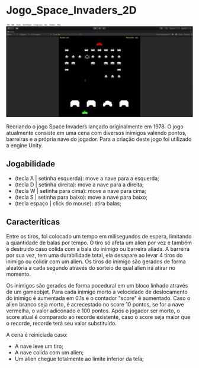 # Jogo_Space_Invaders_2D

[![Vídeo de Introdução](https://github.com/GabrielVilelaPHS/Jogo_Space_Invaders_2D/blob/main/foto%20jogo%20space%20invaders.jpg)](https://youtu.be/hFGvBuxvd1U)

Recriando o jogo Space Invaders lançado originalmente em 1978. O jogo atualmente consiste em uma cena com diversos inimigos valendo pontos, barreiras e a própria nave do jogador. Para a criação deste jogo foi utilizado a engine Unity.

## Jogabilidade
- (tecla A | setinha esquerda): move a nave para a esquerda;
- (tecla D | setinha direita): move a nave para a direita;
- (tecla W | setinha para cima): move a nave para cima;
- (tecla S | setinha para baixo): move a nave para baixo;
- (tecla espaço | click do mouse): atira balas;

## Caracteríticas
Entre os tiros, foi colocado um tempo em milisegundos de espera, limitando a quantidade de balas por tempo. O tiro só afeta um alien por vez e também é destruido caso colida com a bala do inimigo ou barreira aliada. A barreira por sua vez, tem uma durabilidade total, ela desapare ao levar 4 tiros do inimigo ou colidir com um alien. Os tiros do inimigo são gerados de forma aleatória a cada segundo através do sorteio de qual alien irá atirar no momento.

Os inimigos são gerados de forma pocedural em um bloco linhado através de um gameobjet. Para cada inimigo morto a velocidade de deslocamento do inimigo é aumentada em 0.1s e o contador "score" é aumentado. Caso o alien branco seja morto, é acrecestado no score 10 pontos, se for a nave vermelha, o valor adiconado é 100 pontos. Após o jogador ser morto, o score atual é comparado ao recorde existente, caso o score seja maior que o recorde, recorde terá seu valor substituído. 

A cena é reiniciada caso: 
- A nave leve um tiro;
- A nave colida com um alien;
- Um alien chegue totalmente ao limite inferior da tela;
